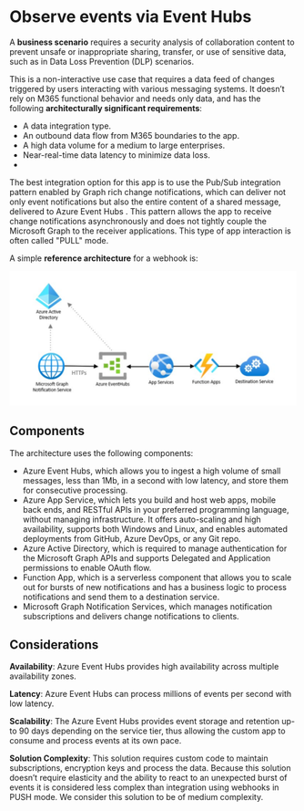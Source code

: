 # Observe events via Event Hubs

A **business scenario** requires a security analysis of collaboration content to prevent unsafe or inappropriate sharing, transfer, or use of sensitive data, such as in Data Loss Prevention (DLP) scenarios.

This is a non-interactive use case that requires a data feed of changes triggered by users interacting with various messaging systems. It doesn’t rely on M365 functional behavior and needs only data, and has the following **architecturally significant requirements**:

- A data integration type.
- An outbound data flow from M365 boundaries to the app.
- A high data volume for a medium to large enterprises.
- Near-real-time data latency to minimize data loss.
- 
The best integration option for this app is to use the Pub/Sub integration pattern enabled by Graph rich change notifications, which can deliver not only event notifications but also the entire content of a shared message, delivered to Azure Event Hubs . This pattern allows the app to receive change notifications asynchronously and does not tightly couple the Microsoft Graph to the receiver applications. This type of app interaction is often called "PULL" mode.

A simple **reference architecture** for a webhook is:

![eventHub](EventHubs.svg)

## Components

The architecture uses the following components:

- Azure Event Hubs, which allows you to ingest a high volume of small messages, less than 1Mb, in a second with low latency, and store them for consecutive processing.
- Azure App Service, which lets you build and host web apps, mobile back ends, and RESTful APIs in your preferred programming language, without managing infrastructure. It offers auto-scaling and high availability, supports both Windows and Linux, and enables automated deployments from GitHub, Azure DevOps, or any Git repo.
- Azure Active Directory, which is required to manage authentication for the Microsoft Graph APIs and supports Delegated and Application permissions to enable OAuth flow.
- Function App, which is a serverless component that allows you to scale out for bursts of new notifications and has a business logic to process notifications and send them to a destination service. 
- Microsoft Graph Notification Services, which manages notification subscriptions and delivers change notifications to clients.

## Considerations

**Availability**: Azure Event Hubs provides high availability across multiple availability zones.

**Latency**: Azure Event Hubs can process millions of events per second with low latency.

**Scalability**: The Azure Event Hubs provides event storage and retention up-to 90 days depending on the service tier, thus allowing the custom app to consume and process events at its own pace.

**Solution Complexity**: This solution requires custom code to maintain subscriptions, encryption keys and process the data. Because this solution doesn’t require elasticity and the ability to react to an unexpected burst of events it is considered less complex than integration using webhooks in PUSH mode. We consider this solution to be of medium complexity.
